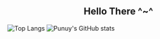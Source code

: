 <h2 align="center">Hello There ^~^</h2>

![Top Langs](https://github-readme-stats.vercel.app/api/top-langs/?username=Punuy&layout=demo&theme=radical)
![Punuy's GitHub stats](https://github-readme-stats.vercel.app/api?username=Punuy&show_icons=true&theme=radical)
